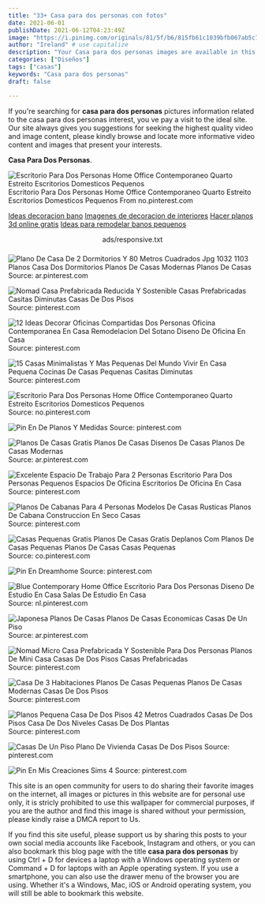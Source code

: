 ```yaml
---
title: "33+ Casa para dos personas con fotos"
date: 2021-06-01
publishDate: 2021-06-12T04:23:49Z
image: "https://i.pinimg.com/originals/81/5f/b6/815fb61c1039bfb067ab5c7da561cba8.jpg"
author: "Ireland" # use capitalize
description: "Your Casa para dos personas images are available in this site. Casa para dos personas are a topic that is being searched for and liked by netizens today. You can Download the Casa para dos personas files here. Find and Download all free photos."
categories: ["Diseños"]
tags: ["casas"]
keywords: "Casa para dos personas"
draft: false

---
```


If you're searching for **casa para dos personas** pictures information related to the casa para dos personas interest, you ve pay a visit to the ideal  site.  Our site always  gives you  suggestions  for seeking  the highest  quality video and image  content, please kindly browse and locate more informative video content and images  that present your interests.

**Casa Para Dos Personas**. 

![Escritorio Para Dos Personas Home Office Contemporaneo Quarto Estreito Escritorios Domesticos Pequenos](https://i.pinimg.com/originals/99/30/f7/9930f76fda1c470dbaf3a47a5fb9cf49.jpg "Escritorio Para Dos Personas Home Office Contemporaneo Quarto Estreito Escritorios Domesticos Pequenos")
Escritorio Para Dos Personas Home Office Contemporaneo Quarto Estreito Escritorios Domesticos Pequenos From no.pinterest.com

[Ideas decoracion bano](/ideas-decoracion-bano/)
[Imagenes de decoracion de interiores](/imagenes-de-decoracion-de-interiores/)
[Hacer planos 3d online gratis](/hacer-planos-3d-online-gratis/)
[Ideas para remodelar banos pequenos](/ideas-para-remodelar-banos-pequenos/)
<div class="d-block p-4">
<center><noscript><span>ads/responsive.txt</span></noscript></center>
</div>


### 

 


![Plano De Casa De 2 Dormitorios Y 80 Metros Cuadrados Jpg 1032 1103 Planos Casa Dos Dormitorios Planos De Casas Modernas Planos De Casas](https://i.pinimg.com/originals/4f/c3/f3/4fc3f36443a3257f1344470945509e0c.jpg "Plano De Casa De 2 Dormitorios Y 80 Metros Cuadrados Jpg 1032 1103 Planos Casa Dos Dormitorios Planos De Casas Modernas Planos De Casas")
Source: ar.pinterest.com

 

![Nomad Casa Prefabricada Reducida Y Sostenible Casas Prefabricadas Casitas Diminutas Casas De Dos Pisos](https://i.pinimg.com/originals/1d/b8/86/1db886bef18987dfeaf2afbe273ffb9f.jpg "Nomad Casa Prefabricada Reducida Y Sostenible Casas Prefabricadas Casitas Diminutas Casas De Dos Pisos")
Source: pinterest.com

 

![12 Ideas Decorar Oficinas Compartidas Dos Personas Oficina Contemporanea En Casa Remodelacion Del Sotano Diseno De Oficina En Casa](https://i.pinimg.com/originals/2b/cf/40/2bcf409a304b5e318ea1e3f0f8aa1b18.jpg "12 Ideas Decorar Oficinas Compartidas Dos Personas Oficina Contemporanea En Casa Remodelacion Del Sotano Diseno De Oficina En Casa")
Source: pinterest.com

 

![15 Casas Minimalistas Y Mas Pequenas Del Mundo Vivir En Casa Pequena Cocinas De Casas Pequenas Casitas Diminutas](https://i.pinimg.com/originals/3d/8b/fd/3d8bfd531b3420b8cdf78f736c87f715.jpg "15 Casas Minimalistas Y Mas Pequenas Del Mundo Vivir En Casa Pequena Cocinas De Casas Pequenas Casitas Diminutas")
Source: pinterest.com

 

![Escritorio Para Dos Personas Home Office Contemporaneo Quarto Estreito Escritorios Domesticos Pequenos](https://i.pinimg.com/originals/99/30/f7/9930f76fda1c470dbaf3a47a5fb9cf49.jpg "Escritorio Para Dos Personas Home Office Contemporaneo Quarto Estreito Escritorios Domesticos Pequenos")
Source: no.pinterest.com

 

![Pin En De Planos Y Medidas](https://i.pinimg.com/736x/0c/04/3d/0c043dc0f22658fff94cb5e9a3546da6.jpg "Pin En De Planos Y Medidas")
Source: pinterest.com

 

![Planos De Casas Gratis Planos De Casas Disenos De Casas Planos De Casas Modernas](https://i.pinimg.com/originals/d2/57/2f/d2572f2de13bc540fcaf9a8163c0b2b3.jpg "Planos De Casas Gratis Planos De Casas Disenos De Casas Planos De Casas Modernas")
Source: ar.pinterest.com

 

![Excelente Espacio De Trabajo Para 2 Personas Escritorio Para Dos Personas Pequenos Espacios De Oficina Escritorios De Oficina En Casa](https://i.pinimg.com/originals/3e/70/21/3e7021106caea8bfb0986b6978ada86d.jpg "Excelente Espacio De Trabajo Para 2 Personas Escritorio Para Dos Personas Pequenos Espacios De Oficina Escritorios De Oficina En Casa")
Source: pinterest.com

 

![Planos De Cabanas Para 4 Personas Modelos De Casas Rusticas Planos De Cabana Construccion En Seco Casas](https://i.pinimg.com/564x/25/f3/6a/25f36abea8ca4067c9d433f0509a9c4b.jpg "Planos De Cabanas Para 4 Personas Modelos De Casas Rusticas Planos De Cabana Construccion En Seco Casas")
Source: pinterest.com

 

![Casas Pequenas Gratis Planos De Casas Gratis Deplanos Com Planos De Casas Pequenas Planos De Casas Casas Pequenas](https://i.pinimg.com/originals/e9/c8/7c/e9c87cb2d4217d7c172e92c3c1c51a2d.jpg "Casas Pequenas Gratis Planos De Casas Gratis Deplanos Com Planos De Casas Pequenas Planos De Casas Casas Pequenas")
Source: co.pinterest.com

 

![Pin En Dreamhome](https://i.pinimg.com/originals/08/18/8e/08188e3ca998ad4ac4ebf513d65fdcd0.jpg "Pin En Dreamhome")
Source: pinterest.com

 

![Blue Contemporary Home Office Escritorio Para Dos Personas Diseno De Estudio En Casa Salas De Estudio En Casa](https://i.pinimg.com/originals/10/aa/54/10aa54369ff4ef3e905e4a213e497ec5.jpg "Blue Contemporary Home Office Escritorio Para Dos Personas Diseno De Estudio En Casa Salas De Estudio En Casa")
Source: nl.pinterest.com

 

![Japonesa Planos De Casas Planos De Casas Economicas Casas De Un Piso](https://i.pinimg.com/originals/71/7a/68/717a68afe7620e84842001714b2cf705.gif "Japonesa Planos De Casas Planos De Casas Economicas Casas De Un Piso")
Source: ar.pinterest.com

 

![Nomad Micro Casa Prefabricada Y Sostenible Para Dos Personas Planos De Mini Casa Casas De Dos Pisos Casas Prefabricadas](https://i.pinimg.com/736x/9b/d2/8e/9bd28e05f8ff49c6a691d2b0c6aae461.jpg "Nomad Micro Casa Prefabricada Y Sostenible Para Dos Personas Planos De Mini Casa Casas De Dos Pisos Casas Prefabricadas")
Source: pinterest.com

 

![Casa De 3 Habitaciones Planos De Casas Pequenas Planos De Casas Modernas Casas De Dos Pisos](https://i.pinimg.com/originals/e6/d2/94/e6d294b9351f9853da546a4d69895818.jpg "Casa De 3 Habitaciones Planos De Casas Pequenas Planos De Casas Modernas Casas De Dos Pisos")
Source: pinterest.com

 

![Planos Pequena Casa De Dos Pisos 42 Metros Cuadrados Casas De Dos Pisos Casa De Dos Niveles Casas De Dos Plantas](https://i.pinimg.com/originals/2c/2d/55/2c2d55c2fce18b674b6b3487ad5b5cc0.jpg "Planos Pequena Casa De Dos Pisos 42 Metros Cuadrados Casas De Dos Pisos Casa De Dos Niveles Casas De Dos Plantas")
Source: pinterest.com

 

![Casas De Un Piso Plano De Vivienda Casas De Dos Pisos](https://i.pinimg.com/originals/4e/72/e5/4e72e5aa4d376aa27342996970566b01.jpg "Casas De Un Piso Plano De Vivienda Casas De Dos Pisos")
Source: pinterest.com

 

![Pin En Mis Creaciones Sims 4](https://i.pinimg.com/originals/81/5f/b6/815fb61c1039bfb067ab5c7da561cba8.jpg "Pin En Mis Creaciones Sims 4")
Source: pinterest.com

 

This site is an open community for users to do sharing their favorite images on the internet, all images or pictures in this website are for personal use only, it is stricly prohibited to use this wallpaper for commercial purposes, if you are the author and find this image is shared without your permission, please kindly raise a DMCA report to Us.

If you find this site useful, please support us by sharing this posts to your own social media accounts like Facebook, Instagram and others, or you can also bookmark this blog page with the title **casa para dos personas** by using Ctrl + D for devices a laptop with a Windows operating system or Command + D for laptops with an Apple operating system. If you use a smartphone, you can also use the drawer menu of the browser you are using. Whether it's a Windows, Mac, iOS or Android operating system, you will still be able to bookmark this website.
